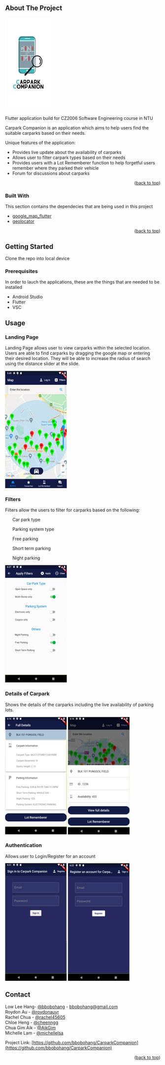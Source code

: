 <div id="top"></div>


<!-- ABOUT THE PROJECT -->
## About The Project
<img src="https://github.com/bbobohang/CarparkCompanion/blob/main/assets/logo.png" width="150" height="300">

Flutter application build for CZ2006 Software Engineering course in NTU

Carpark Companion is an application which aims to help users find the suitable carparks based on their needs.

Unique features of the application:
* Provides live update about the availability of carparks
* Allows user to filter carpark types based on their needs
* Provides users with a Lot Rememberer function to help forgetful users remember where they parked their vehicle
* Forum for discussions about carparks

<p align="right">(<a href="#top">back to top</a>)</p>



### Built With

This section contains the dependecies that are being used in this project

* [google_map_flutter](https://pub.dev/packages/google_maps_flutter)
* [geolocator](https://pub.dev/packages/geolocator)

<p align="right">(<a href="#top">back to top</a>)</p>



<!-- GETTING STARTED -->
## Getting Started

Clone the repo into local device

### Prerequisites

In order to lauch the applications, these are the things that are needed to be installed
* Android Studio
* Flutter
* VSC
 
<!-- USAGE EXAMPLES -->
## Usage
### Landing Page
<p>
Landing Page allows user to view carparks within the selected location. Users are able to find carparks by dragging the google map or entering their desired location. They will be able to increase the radius of search using the distance slider at the slide.
</p>
<img src="https://github.com/bbobohang/CarparkCompanion/blob/main/assets/prototypes_screenshot/landing_map.jpg" width="200" height="380">

### Filters
<p>
Filters allow the users to filter for carparks based on the following:
<ul> Car park type </ul>
<ul> Parking system type </ul>
<ul> Free parking </ul>
<ul> Short term parking </ul>
<ul> Night parking </ul>

</p>
<img src="https://github.com/bbobohang/CarparkCompanion/blob/main/assets/prototypes_screenshot/filters.jpg" width="200" height="380">

### Details of Carpark
<p>
Shows the details of the carparks including the live availability of parking lots.
</p>
<p float = "left">
<img src="https://github.com/bbobohang/CarparkCompanion/blob/main/assets/prototypes_screenshot/full_detail.jpg" width="200" height="380">
<img src="https://github.com/bbobohang/CarparkCompanion/blob/main/assets/prototypes_screenshot/half_detail.jpg" width="200" height="380">
</p>

### Authentication
<p>
Allows user to Login/Register for an account
</p>
<p float = "left">
<img src="https://github.com/bbobohang/CarparkCompanion/blob/main/assets/prototypes_screenshot/sign_in.jpg" width="200" height="380">
<img src="https://github.com/bbobohang/CarparkCompanion/blob/main/assets/prototypes_screenshot/register.jpg" width="200" height="380">
</p>





<!-- CONTACT -->
## Contact

Low Lee Hang- [@bbobohang](https://github.com/bbobohang?tab=repositories) - bbobohang@gmail.com<br>
Roydon Au - [@roydonauyr](https://github.com/roydonauyr) <br>
Rachel Chua - [@rachel45605](https://github.com/rachel45605)<br>
Chloe Heng - [@cheenngg](https://github.com/cheenngg)<br>
Chua Gim Aik - [@AikGim](https://github.com/AikGim)<br>
Michelle Lam - [@michellelsa](https://github.com/michellelsa)<br>


Project Link: [https://github.com/bbobohang/CarparkCompanion](https://github.com/bbobohang/CarparkCompanion)

<p align="right">(<a href="#top">back to top</a>)</p>


